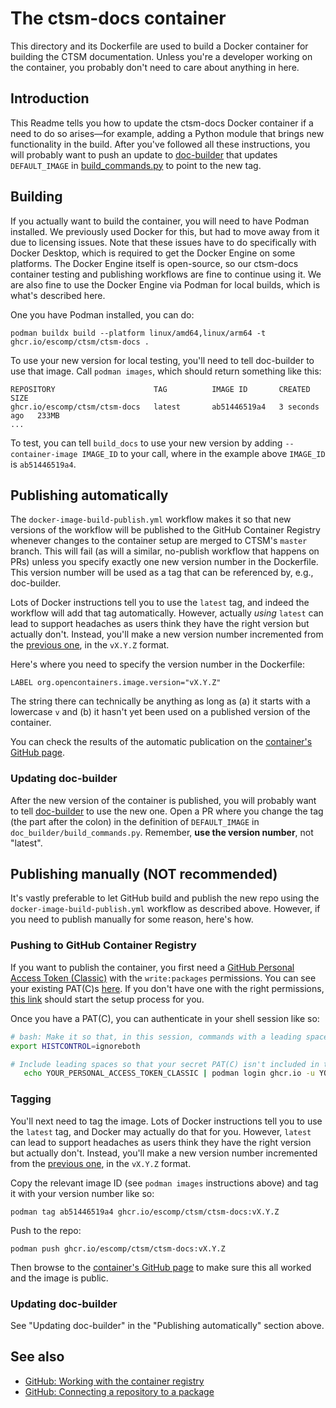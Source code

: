 # The ctsm-docs container
This directory and its Dockerfile are used to build a Docker container for building the CTSM documentation. Unless you're a developer working on the container, you probably don't need to care about anything in here.

## Introduction

This Readme tells you how to update the ctsm-docs Docker container if a need to do so arises—for example, adding a Python module that brings new functionality in the build. After you've followed all these instructions, you will probably want to push an update to [doc-builder](https://github.com/ESMCI/doc-builder) that updates `DEFAULT_IMAGE` in [build_commands.py](https://github.com/ESMCI/doc-builder/blob/master/doc_builder/build_commands.py) to point to the new tag.

## Building

If you actually want to build the container, you will need to have Podman installed. We previously used Docker for this, but had to move away from it due to licensing issues. Note that these issues have to do specifically with Docker Desktop, which is required to get the Docker Engine on some platforms. The Docker Engine itself is open-source, so our ctsm-docs container testing and publishing workflows are fine to continue using it. We are also fine to use the Docker Engine via Podman for local builds, which is what's described here.

One you have Podman installed, you can do:
```shell
podman buildx build --platform linux/amd64,linux/arm64 -t ghcr.io/escomp/ctsm/ctsm-docs .
```

To use your new version for local testing, you'll need to tell doc-builder to use that image. Call `podman images`, which should return something like this:
```shell
REPOSITORY                      TAG          IMAGE ID       CREATED         SIZE
ghcr.io/escomp/ctsm/ctsm-docs   latest       ab51446519a4   3 seconds ago   233MB
...
```

To test, you can tell `build_docs` to use your new version by adding `--container-image IMAGE_ID` to your call, where in the example above `IMAGE_ID` is `ab51446519a4`.

## Publishing automatically

The `docker-image-build-publish.yml` workflow makes it so that new versions of the workflow will be published to the GitHub Container Registry whenever changes to the container setup are merged to CTSM's `master` branch. This will fail (as will a similar, no-publish workflow that happens on PRs) unless you specify exactly one new version number in the Dockerfile. This version number will be used as a tag that can be referenced by, e.g., doc-builder.

Lots of Docker instructions tell you to use the `latest` tag, and indeed the workflow will add that tag automatically. However, actually _using_ `latest` can lead to support headaches as users think they have the right version but actually don't. Instead, you'll make a new version number incremented from the [previous one](https://github.com/ESCOMP/CTSM/pkgs/container/ctsm%2Fctsm-docs/versions), in the `vX.Y.Z` format.

Here's where you need to specify the version number in the Dockerfile:
```docker
LABEL org.opencontainers.image.version="vX.Y.Z"
```
The string there can technically be anything as long as (a) it starts with a lowercase `v` and (b) it hasn't yet been used on a published version of the container.

You can check the results of the automatic publication on the [container's GitHub page](https://github.com/ESCOMP/CTSM/pkgs/container/ctsm%2Fctsm-docs).

### Updating doc-builder
After the new version of the container is published, you will probably want to tell [doc-builder](https://github.com/ESMCI/doc-builder) to use the new one. Open a PR where you change the tag (the part after the colon) in the definition of `DEFAULT_IMAGE` in `doc_builder/build_commands.py`. Remember, **use the version number**, not "latest".

## Publishing manually (NOT recommended)

It's vastly preferable to let GitHub build and publish the new repo using the `docker-image-build-publish.yml` workflow as described above. However, if you need to publish manually for some reason, here's how.

### Pushing to GitHub Container Registry
If you want to publish the container, you first need a [GitHub Personal Access Token (Classic)](https://docs.github.com/en/authentication/keeping-your-account-and-data-secure/managing-your-personal-access-tokens#personal-access-tokens-classic) with the `write:packages` permissions. You can see your existing PAT(C)s [here](https://github.com/settings/tokens). If you don't have one with the right permissions, [this link](https://github.com/settings/tokens/new?scopes=write:packages) should start the setup process for you.

Once you have a PAT(C), you can authenticate in your shell session like so:

```bash
# bash: Make it so that, in this session, commands with a leading space are not saved to terminal history
export HISTCONTROL=ignoreboth

# Include leading spaces so that your secret PAT(C) isn't included in terminal history
   echo YOUR_PERSONAL_ACCESS_TOKEN_CLASSIC | podman login ghcr.io -u YOUR_USERNAME --password-stdin
```

### Tagging
You'll next need to tag the image. Lots of Docker instructions tell you to use the `latest` tag, and Docker may actually do that for you. However, `latest` can lead to support headaches as users think they have the right version but actually don't. Instead, you'll make a new version number incremented from the [previous one](https://github.com/ESCOMP/CTSM/pkgs/container/ctsm%2Fctsm-docs/versions), in the `vX.Y.Z` format.

Copy the relevant image ID (see `podman images` instructions above) and tag it with your version number like so:
```shell
podman tag ab51446519a4 ghcr.io/escomp/ctsm/ctsm-docs:vX.Y.Z
```

Push to the repo:
```shell
podman push ghcr.io/escomp/ctsm/ctsm-docs:vX.Y.Z
```

Then browse to the [container's GitHub page](https://github.com/ESCOMP/CTSM/pkgs/container/ctsm%2Fctsm-docs) to make sure this all worked and the image is public.

### Updating doc-builder
See "Updating doc-builder" in the "Publishing automatically" section above.

## See also

- [GitHub: Working with the container registry](https://docs.github.com/en/packages/working-with-a-github-packages-registry/working-with-the-container-registry)
- [GitHub: Connecting a repository to a package](https://docs.github.com/en/packages/learn-github-packages/connecting-a-repository-to-a-package)